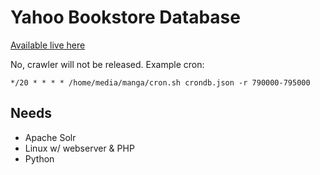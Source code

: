 # Yahoo Bookstore Database
[Available live here](https://ivy.chocolatkey.com/manga/)

No, crawler will not be released. Example cron:

```
*/20 * * * * /home/media/manga/cron.sh crondb.json -r 790000-795000
```

## Needs

- Apache Solr
- Linux w/ webserver & PHP
- Python
